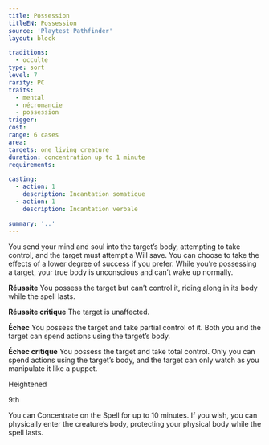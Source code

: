 ```yaml
---
title: Possession
titleEN: Possession
source: 'Playtest Pathfinder'
layout: block

traditions:
  - occulte
type: sort
level: 7
rarity: PC
traits:
  - mental
  - nécromancie
  - possession
trigger: 
cost: 
range: 6 cases
area: 
targets: one living creature
duration: concentration up to 1 minute
requirements: 

casting:
  - action: 1
    description: Incantation somatique
  - action: 1
    description: Incantation verbale

summary: '..'
---
```

You send your mind and soul into the target’s body, attempting to take control, and the target must attempt a Will save. You can choose to take the effects of a lower degree of success if you prefer. While you’re possessing a target, your true body is unconscious and can’t wake up normally.

**Réussite** You possess the target but can’t control it, riding along in its body while the spell lasts.

**Réussite critique** The target is unaffected.

**Échec** You possess the target and take partial control of it. Both you and the target can spend actions using the target’s body.

**Échec critique** You possess the target and take total control. Only you can spend actions using the target’s body, and the target can only watch as you manipulate it like a puppet.

Heightened

9th

You can Concentrate on the Spell for up to 10 minutes. If you wish, you can physically enter the creature’s body, protecting your physical body while the spell lasts.